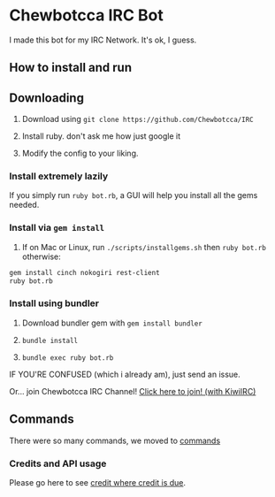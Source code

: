 # Chewbotcca IRC Bot

I made this bot for my IRC Network. It's ok, I guess.

## How to install and run

## Downloading

1) Download using `git clone https://github.com/Chewbotcca/IRC`

2) Install ruby. don't ask me how just google it

3) Modify the config to your liking.

### Install extremely lazily

If you simply run `ruby bot.rb`, a GUI will help you install all the gems needed.

### Install via `gem install`

1) If on Mac or Linux, run `./scripts/installgems.sh` then `ruby bot.rb` otherwise:

```bash
gem install cinch nokogiri rest-client
ruby bot.rb
```

### Install using bundler

1) Download bundler gem with `gem install bundler`

2) `bundle install`

3) `bundle exec ruby bot.rb`

IF YOU'RE CONFUSED (which i already am), just send an issue.

Or... join Chewbotcca IRC Channel! [Click here to join! (with KiwiIRC)](irc)

## Commands

There were so many commands, we moved to [commands](commands)

### Credits and API usage

Please go here to see [credit where credit is due](credits).
